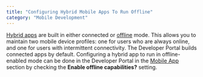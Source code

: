 ```yaml
---
title: "Configuring Hybrid Mobile Apps To Run Offline"
category: "Mobile Development"
---
```


[Hybrid apps](developing-hybrid-mobile-apps) are built in either connected or [offline](offline) mode. This allows you to maintain two mobile device profiles: one for users who are always online, and one for users with intermittent connectivity. The Developer Portal builds connected apps by default. Configuring a hybrid app to run in offline-enabled mode can be done in the Developer Portal in the [Mobile App](/developerportal/deploy/mobileapp) section by checking the **Enable offline capabilities?** setting.
